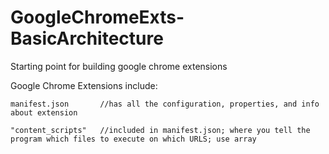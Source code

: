 # GoogleChromeExts-BasicArchitecture
Starting point for building google chrome extensions

Google Chrome Extensions include:

	manifest.json       //has all the configuration, properties, and info about extension

	"content_scripts"   //included in manifest.json; where you tell the program which files to execute on which URLS; use array
